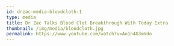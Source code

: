 ```yaml
---
id: drzac-media-bloodcloth-1
type: media
title: Dr Zac Talks Blood Clot Breakthrough With Today Extra
thumbnail: /img/media/bloodcloth.jpg
permalink: https://www.youtube.com/watch?v=Ao1n4G3mVdo
---
```

